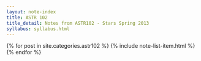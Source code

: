 ```yaml
---
layout: note-index
title: ASTR 102
title_detail: Notes from ASTR102 - Stars Spring 2013
syllabus: syllabus.html
---
```


{% for post in site.categories.astr102 %}
{% include note-list-item.html %}
{% endfor %}
